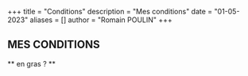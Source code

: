 +++
title = "Conditions"
description = "Mes conditions"
date = "01-05-2023"
aliases = []
author = "Romain POULIN"
+++

## MES CONDITIONS

** en gras ? **